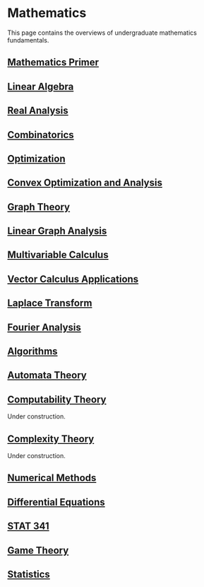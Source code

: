 # Mathematics

This page contains the overviews of undergraduate mathematics fundamentals.

## [Mathematics Primer](proof.html)

## [**Linear Algebra**](linear_algebra.html)

## [Real Analysis](analysis.html)

## [Combinatorics](combinatorics.html)

## [Optimization](optimization.html)

## [Convex Optimization and Analysis](convex.pdf)

## [Graph Theory](graph.html)

## [Linear Graph Analysis](lgraph.html)

## [Multivariable Calculus](multivariable_calculus.html)

## [Vector Calculus Applications](advcalc.html)

## [Laplace Transform](laplace.html)

## [Fourier Analysis](fourier.html)

## [Algorithms](algorithms.md)

## [Automata Theory](automata.html)

## [Computability Theory](computability.html)

Under construction.

## [Complexity Theory](graph.md)

Under construction.

## [Numerical Methods](numerical_methods.html)

## [Differential Equations](differential_equations.html)

## [STAT 341](stat341.html)

## [Game Theory](CO456Notes.html)

## [Statistics](statistics.html)
